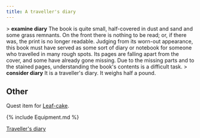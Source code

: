 ```yaml
---
title: A traveller's diary
---
```


\> **examine diary**
The book is quite small, half-covered in dust and sand and some grass
remnants. On the front there is nothing to be read; or, if there was,
the print is no longer readable. Judging from its worn-out appearance,
this book must have served as some sort of diary or notebook for
someone
who travelled in many rough spots. Its pages are falling apart from
the
cover, and some have already gone missing. Due to the missing parts and
to
the stained pages, understanding the book's contents is a difficult
task.
\> **consider diary**
It is a traveller's diary.
It weighs half a pound.

## Other

Quest item for [Leaf-cake](Quest#Leaf-Cake "wikilink").

{% include Equipment.md %}

[Traveller's diary](Category:_Quest_items "wikilink")